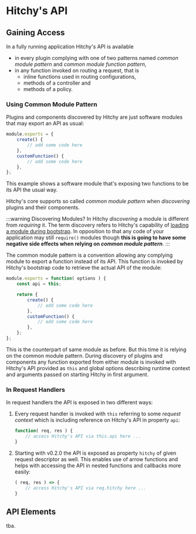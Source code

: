 # Hitchy's API

## Gaining Access

In a fully running application Hitchy's API is available

* in every plugin complying with one of two patterns named _common module pattern_ and _common module function pattern_,
* in any function invoked on routing a request, that is
  * inline functions used in routing configurations,
  * methods of a controller and
  * methods of a policy.

### Using Common Module Pattern

Plugins and components discovered by Hitchy are just software modules that may export an API as usual:

```javascript
module.exports = {
    create() {
        // add some code here
    },
    customFunction() {
        // add some code here
    }, 
};
```

This example shows a software module that's exposing two functions to be its API the usual way.

Hitchy's core supports so called _common module pattern_ when _discovering_ plugins and their components.

:::warning Discovering Modules?
In Hitchy _discovering_ a module is different from _requiring_ it. The term discovery refers to Hitchy's capability of [loading a module during bootstrap](../internals/architecture-basics.md#discovering-plugins). In opposition to that any code of your application may still `require()` modules though **this is going to have some negative side effects when relying on _common module pattern_**. 
::: 

The common module pattern is a convention allowing any complying module to export a function instead of its API. This function is invoked by Hitchy's bootstrap code to retrieve the actual API of the module:

```javascript
module.exports = function( options ) {
    const api = this;

    return {
        create() {
            // add some code here
        },
        customFunction() {
            // add some code here
        }, 
    };
};
```

This is the counterpart of same module as before. But this time it is relying on the common module pattern. During discovery of plugins and components any function exported from either module is invoked with Hitchy's API provided as `this` and global options describing runtime context and arguments passed on starting Hitchy in first argument.


### In Request Handlers

In request handlers the API is exposed in two different ways:

1. Every request handler is invoked with `this` referring to some _request context_ which is including reference on Hitchy's API in property `api`:

   ```javascript
   function( req, res ) {
       // access Hitchy's API via this.api here ...
   }
   ```

2. Starting with v0.2.0 the API is exposed as property `hitchy` of given request descriptor as well. This enables use of arrow functions and helps with accessing the API in nested functions and callbacks more easily:

   ```javascript
   ( req, res ) => {
       // access Hitchy's API via req.hitchy here ...
   }
   ```

## API Elements

tba.
